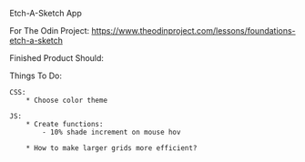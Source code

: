 Etch-A-Sketch App

For The Odin Project: https://www.theodinproject.com/lessons/foundations-etch-a-sketch

Finished Product Should:


Things To Do:

    CSS:
        * Choose color theme

    JS:
        * Create functions:
            - 10% shade increment on mouse hov
        
        * How to make larger grids more efficient?